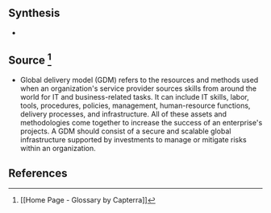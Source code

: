 ## Synthesis
- 
## Source [^1]
- Global delivery model (GDM) refers to the resources and methods used when an organization's service provider sources skills from around the world for IT and business-related tasks. It can include IT skills, labor, tools, procedures, policies, management, human-resource functions, delivery processes, and infrastructure. All of these assets and methodologies come together to increase the success of an enterprise's projects. A GDM should consist of a secure and scalable global infrastructure supported by investments to manage or mitigate risks within an organization.
## References

[^1]: [[Home Page - Glossary by Capterra]]